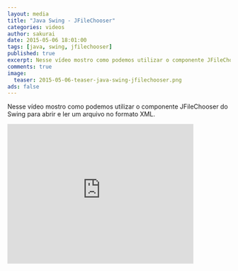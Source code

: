 ```yaml
---
layout: media
title: "Java Swing - JFileChooser"
categories: videos
author: sakurai
date: 2015-05-06 18:01:00
tags: [java, swing, jfilechooser]
published: true
excerpt: Nesse vídeo mostro como podemos utilizar o componente JFileChooser do Swing para abrir e ler um arquivo no formato XML.
comments: true
image:
  teaser: 2015-05-06-teaser-java-swing-jfilechooser.png
ads: false
---
```


Nesse vídeo mostro como podemos utilizar o componente JFileChooser do Swing para abrir e ler um arquivo no formato XML.

<iframe width="420" height="315" src="https://www.youtube.com/embed/5xvi29vamlQ" frameborder="0" allowfullscreen></iframe>
